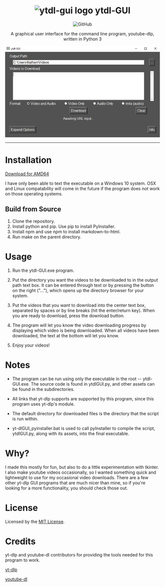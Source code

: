 <h1 align=center> 
  <img src="resources/logo.ico?raw=true" alt="ytdl-gui logo" width="30"> ytdl-GUI 
</h1>

<div align=center><img alt="GitHub" src="https://img.shields.io/github/license/molofgarb/ytdl-GUI"></div>
<p align=center>A graphical user interface for the command line program, youtube-dlp, written in Python 3</p>


<div align=center><img src="resources/banner.png?raw=true" alt="ytdl-gui picture"></div>

---

# Installation
[Download for AMD64](https://github.com/molofgarb/ytdl-GUI/releases/download/v0.1-alpha/ytdl-GUI.exe)

I have only been able to text the executable on a Windows 10 system. OSX and Linux compatability will come in the future if the program does not work on those operating systems.

## Build from Source

1. Clone the repository.
2. Install python and pip. Use pip to install PyInstaller.
3. Install npm and use npm to install markdown-to-html.
4. Run make on the parent directory.

# Usage
1. Run the ytdl-GUI.exe program. 

2. Put the directory you want the videos to be downloaded to in the output path text box. It can be entered through text or by pressing the button on the right ("..."), which opens up the directory browser for your system. 

3. Put the videos that you want to download into the center text box, separated by spaces or by line breaks (hit the enter/return key). When you are ready to download, press the download button. 

4. The program will let you know the video downloading progress by displaying which video is being downloaded. When all videos have been downloaded, the text at the bottom will let you know.

5. Enjoy your videos!

# Notes
- The program can be run using only the executable in the root -- ytdl-GUI.exe. The source code is found in ytdlGUI.py, and other assets can be found in the subdirectories. 

- All links that yt-dlp supports are supported by this
program, since this program uses yt-dlp's module.

- The default directory for downloaded files is the directory that the script is run within.

- yt-dlGUI_pyinstaller.bat is used to call pyInstaller to compile the script, ytdlGUI.py, along with its assets, into the final executable.

# Why?
I made this mostly for fun, but also to do a little experimentation with tkinter. I also make youtube videos occasionally, so I wanted something quick and lightweight to use for my occasional video downloads. There are a few other yt-dlp GUI programs that are much nicer than mine, so if you're looking for a more functionality, you should check those out. 

# License
Licensed by the [MIT License](https://github.com/molofgarb/ytdl-GUI/blob/main/LICENSE).

# Credits
yt-dlp and youtube-dl contributors for providing the tools needed for this program to work.

[yt-dlp](https://github.com/yt-dlp/yt-dlp)

[youtube-dl](https://github.com/ytdl-org/youtube-dl)
